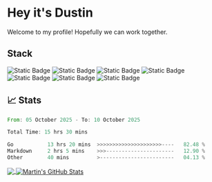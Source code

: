 # Hey it's Dustin
Welcome to my profile! Hopefully we can work together.

## Stack

![Static Badge](https://img.shields.io/badge/-Go-blue?style=flat&logo=go&logoColor=white&color=blue)
![Static Badge](https://img.shields.io/badge/-JavaScript-yellow?style=flat&logo=javascript&logoColor=yellow&color=black)
![Static Badge](https://img.shields.io/badge/-TypeScript-blue?style=flat&logo=typescript&logoColor=white&color=blue)
![Static Badge](https://img.shields.io/badge/-Rust-orange?style=flat&logo=rust&logoColor=white&labelColor=orange)
![Static Badge](https://img.shields.io/badge/-React-blue?style=flat&logo=react&logoColor=white&labelColor=blue)
![Static Badge](https://img.shields.io/badge/-CSS-blue?style=flat&logo=css&logoColor=white&labelColor=blue)
![Static Badge](https://img.shields.io/badge/-HTML-blue?style=flat&logo=html5&logoColor=white&labelColor=blue)




## &#x1f4c8; Stats

<!--START_SECTION:waka-->

```rust
From: 05 October 2025 - To: 10 October 2025

Total Time: 15 hrs 30 mins

Go           13 hrs 20 mins  >>>>>>>>>>>>>>>>>>>>>----   82.48 %
Markdown     2 hrs 5 mins    >>>----------------------   12.90 %
Other        40 mins         >------------------------   04.13 %
```

<!--END_SECTION:waka-->


<a href="https://github.com/DustinMeyer1010">
  <img align="center" src="https://github-readme-stats.vercel.app/api/top-langs/?username=DustinMeyer1010&hide=java,html,css,tex&title_color=ffffff&text_color=c9cacc&icon_color=2bbc8a&bg_color=1d1f21&langs_count=5" />
</a>
<a href="https://github.com/DustinMeyer1010">
  <img align="center" src="https://github-readme-stats.vercel.app/api?username=DustinMeyer1010&show_icons=true&line_height=27&count_private=true&title_color=ffffff&text_color=c9cacc&icon_color=2bbc8a&bg_color=1d1f21" alt="Martin's GitHub Stats" />
</a>


